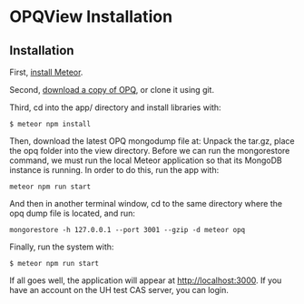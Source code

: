 # OPQView Installation

## Installation

First, [install Meteor](https://www.meteor.com/install).

Second, [download a copy of OPQ](https://github.com/openpowerquality/opq/archive/master.zip), or clone it using git.
  
Third, cd into the app/ directory and install libraries with:

```
$ meteor npm install
```

Then, download the latest OPQ mongodump file at:
Unpack the tar.gz, place the opq folder into the view directory.
Before we can run the mongorestore command, we must run the local Meteor application so that its MongoDB instance is
running. In order to do this, run the app with:
```
meteor npm run start
```
And then in another terminal window, cd to the same directory where the opq dump file is located, and run:

```
mongorestore -h 127.0.0.1 --port 3001 --gzip -d meteor opq
```

Finally, run the system with:

```
$ meteor npm run start
```

If all goes well, the application will appear at [http://localhost:3000](http://localhost:3000). If you have an account on the UH test CAS server, you can login.  


